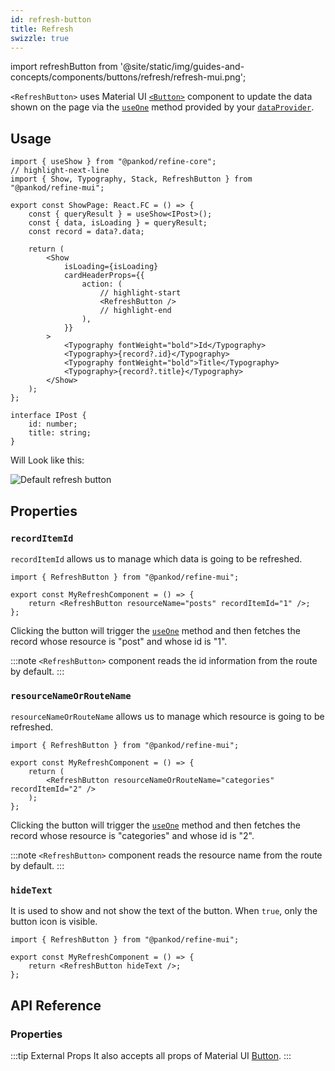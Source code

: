 ```yaml
---
id: refresh-button
title: Refresh
swizzle: true
---
```


import refreshButton from '@site/static/img/guides-and-concepts/components/buttons/refresh/refresh-mui.png';

`<RefreshButton>` uses Material UI [`<Button>`](https://mui.com/material-ui/react-button/) component to update the data shown on the page via the [`useOne`](/api-reference/core/hooks/data/useOne.md) method provided by your [`dataProvider`](/api-reference/core/providers/data-provider.md).

## Usage

```tsx title="src/pages/posts/show.tsx"
import { useShow } from "@pankod/refine-core";
// highlight-next-line
import { Show, Typography, Stack, RefreshButton } from "@pankod/refine-mui";

export const ShowPage: React.FC = () => {
    const { queryResult } = useShow<IPost>();
    const { data, isLoading } = queryResult;
    const record = data?.data;

    return (
        <Show
            isLoading={isLoading}
            cardHeaderProps={{
                action: (
                    // highlight-start
                    <RefreshButton />
                    // highlight-end
                ),
            }}
        >
            <Typography fontWeight="bold">Id</Typography>
            <Typography>{record?.id}</Typography>
            <Typography fontWeight="bold">Title</Typography>
            <Typography>{record?.title}</Typography>
        </Show>
    );
};

interface IPost {
    id: number;
    title: string;
}
```

Will Look like this:

<div class="img-container">
    <div class="window">
        <div class="control red"></div>
        <div class="control orange"></div>
        <div class="control green"></div>
    </div>
    <img src={refreshButton} alt="Default refresh button" />
</div>

## Properties

### `recordItemId`

`recordItemId` allows us to manage which data is going to be refreshed.

```tsx
import { RefreshButton } from "@pankod/refine-mui";

export const MyRefreshComponent = () => {
    return <RefreshButton resourceName="posts" recordItemId="1" />;
};
```

Clicking the button will trigger the [`useOne`](/api-reference/core/hooks/data/useOne.md) method and then fetches the record whose resource is "post" and whose id is "1".

:::note
`<RefreshButton>` component reads the id information from the route by default.
:::

### `resourceNameOrRouteName`

`resourceNameOrRouteName` allows us to manage which resource is going to be refreshed.

```tsx
import { RefreshButton } from "@pankod/refine-mui";

export const MyRefreshComponent = () => {
    return (
        <RefreshButton resourceNameOrRouteName="categories" recordItemId="2" />
    );
};
```

Clicking the button will trigger the [`useOne`](/api-reference/core/hooks/data/useOne.md) method and then fetches the record whose resource is "categories" and whose id is "2".

:::note
`<RefreshButton>` component reads the resource name from the route by default.
:::

### `hideText`

It is used to show and not show the text of the button. When `true`, only the button icon is visible.

```tsx
import { RefreshButton } from "@pankod/refine-mui";

export const MyRefreshComponent = () => {
    return <RefreshButton hideText />;
};
```

## API Reference

### Properties

<PropsTable module="@pankod/refine-mui/RefreshButton" />

:::tip External Props
It also accepts all props of Material UI [Button](https://mui.com/material-ui/api/button/).
:::         
